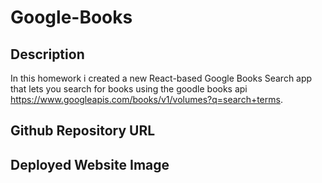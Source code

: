 # Google-Books

## Description
In this homework i created a new React-based Google Books Search app that lets you search for books using the goodle books api https://www.googleapis.com/books/v1/volumes?q=search+terms.




## Github Repository URL


## Deployed Website Image
